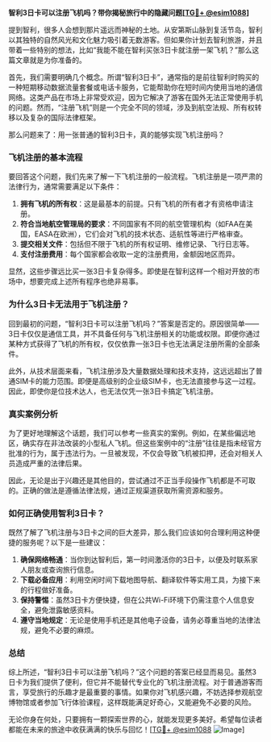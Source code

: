 **智利3日卡可以注册飞机吗？带你揭秘旅行中的隐藏问题[[TG💪+ @esim1088](https://t.me/s/esim1088)]**

提到智利，很多人会想到那片遥远而神秘的土地。从安第斯山脉到复活节岛，智利以其独特的自然风光和文化魅力吸引着无数游客。但如果你计划去智利旅游，并且带着一些特别的想法，比如“我能不能在智利买张3日卡就注册一架飞机？”那么这篇文章就是为你准备的。

首先，我们需要明确几个概念。所谓“智利3日卡”，通常指的是前往智利时购买的一种短期移动数据流量套餐或电话卡服务，它能帮助你在短时间内使用当地的通信网络。这类产品在市场上非常受欢迎，因为它解决了游客在国外无法正常使用手机的问题。然而，“注册飞机”则是一个完全不同的领域，涉及到航空法规、所有权转移以及复杂的国际法律框架。

那么问题来了：用一张普通的智利3日卡，真的能够实现飞机注册吗？

### 飞机注册的基本流程

要回答这个问题，我们先来了解一下飞机注册的一般流程。飞机注册是一项严肃的法律行为，通常需要满足以下条件：

1. **拥有飞机的所有权**：这是最基本的前提。只有飞机的所有者才有资格申请注册。
2. **符合当地航空管理局的要求**：不同国家有不同的航空管理机构（如FAA在美国，EASA在欧洲），它们会对飞机的技术状态、适航性等进行严格审查。
3. **提交相关文件**：包括但不限于飞机的所有权证明、维修记录、飞行日志等。
4. **支付注册费用**：每个国家都会收取一定的注册费用，金额因地区而异。

显然，这些步骤远比买一张3日卡复杂得多。即使是在智利这样一个相对开放的市场中，想要完成上述所有程序也绝非易事。

### 为什么3日卡无法用于飞机注册？

回到最初的问题，“智利3日卡可以注册飞机吗？”答案是否定的。原因很简单——3日卡仅仅是通信工具，并不具备任何与飞机注册相关的功能或权限。即便你通过某种方式获得了飞机的所有权，仅仅依靠一张3日卡也无法满足注册所需的全部条件。

此外，从技术层面来看，飞机注册涉及大量数据处理和技术支持，这远远超出了普通SIM卡的能力范围。即便是高级别的企业级SIM卡，也无法直接参与这一过程。因此，即使你是位技术达人，也无法仅凭一张3日卡搞定飞机注册。

### 真实案例分析

为了更好地理解这个话题，我们可以参考一些真实的案例。例如，在某些偏远地区，确实存在非法改装的小型私人飞机。但这些案例中的“注册”往往是指未经官方批准的行为，属于违法行为。一旦被发现，不仅会导致飞机被扣押，还会对相关人员造成严重的法律后果。

因此，无论是出于兴趣还是其他目的，尝试通过不正当手段操作飞机都是不可取的。正确的做法是遵循法律法规，通过正规渠道获取所需资源和服务。

### 如何正确使用智利3日卡？

既然了解了飞机注册与3日卡之间的巨大差异，那么我们应该如何合理利用这种便捷的服务呢？以下是一些建议：

1. **确保网络畅通**：当你到达智利后，第一时间激活你的3日卡，以便及时联系家人朋友或查询旅行信息。
2. **下载必备应用**：利用空闲时间下载地图导航、翻译软件等实用工具，为接下来的行程做好准备。
3. **保持警惕**：虽然3日卡方便快捷，但在公共Wi-Fi环境下仍需注意个人信息安全，避免泄露敏感资料。
4. **遵守当地规定**：无论是使用手机还是其他电子设备，请务必尊重当地的法律法规，避免不必要的麻烦。

### 总结

综上所述，“智利3日卡可以注册飞机吗？”这个问题的答案已经显而易见。虽然3日卡为我们提供了便利，但它并不能替代专业化的飞机注册流程。对于普通游客而言，享受旅行的乐趣才是最重要的事情。如果你对飞机感兴趣，不妨选择参观航空博物馆或者参加飞行体验课程，这样既能满足好奇心，又能避免不必要的风险。

无论你身在何处，只要拥有一颗探索世界的心，就能发现更多美好。希望每位读者都能在未来的旅途中收获满满的快乐与回忆！[[TG💪+ @esim1088](https://t.me/s/esim1088) ![Image](https://i.postimg.cc/4NQfJmqS/Snipaste-2025-05-13-00-14-12.png)]